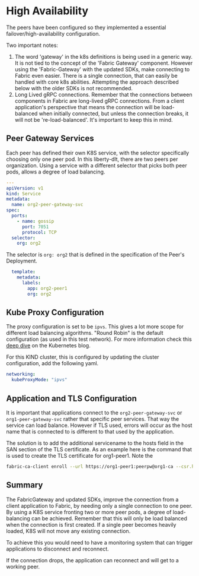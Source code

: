 # High Availability

The peers have been configured so they implemented a essential failover/high-availability configuration.

Two important notes:

1. The word 'gateway' in the k8s definitions is being used in a generic way. It is not tied to the concept of the 'Fabric Gateway' component. However using the 'Fabric-Gateway' with the updated SDKs, make connecting to Fabric even easier. There is a single connection, that can easily be handled with core k8s abilities. Attempting the approach described below with the older SDKs is not recommended.
2. Long Lived gRPC connections. Remember that the connections between components in Fabric are long-lived gRPC connections. From a client application's perspective that means the connection will be load-balanced when initially connected, but unless the connection breaks, it will not be 're-load-balanced'. It's important to keep this in mind.

## Peer Gateway Services

Each peer has defined their own K8S service, with the selector specifically choosing only one peer pod. 
In this liberty-dlt, there are two peers per organization. Using a service with a different selector that
picks both peer pods, allows a degree of load balancing.

```yaml
---
apiVersion: v1
kind: Service
metadata:
  name: org2-peer-gateway-svc
spec:
  ports:
    - name: gossip
      port: 7051
      protocol: TCP
  selector:
    org: org2
```

The selector is `org: org2` that is defined in the specification of the Peer's Deployment. 

```yaml
  template:
    metadata:
      labels:
        app: org2-peer1
        org: org2
```

## Kube Proxy Configuration
The proxy configuration is set to be `ipvs`. This gives a lot more scope for different load balancing algorithms.
"Round Robin" is the default configuration (as used in this test network). For more information check this [deep dive](https://kubernetes.io/blog/2018/07/09/ipvs-based-in-cluster-load-balancing-deep-dive) on the Kubernetes blog.

For this KIND cluster, this is configured by updating the cluster configuration, add the following yaml.

```yaml
networking:
  kubeProxyMode: "ipvs"
```

## Application and TLS Configuration

It is important that applications connect to the `org2-peer-gateway-svc` or `org1-peer-gateway-svc` rather that specific peer services. That way the service can load balance.  However if TLS used, errors will occur as the host name that is connected to is different to that used by the application. 

The solution is to add the additional servicename to the hosts field in the SAN section of the TLS certificate. As an example here is the command that is used to create the TLS certificate for org1-peer1.  Note the 

```bash
fabric-ca-client enroll --url https://org1-peer1:peerpw@org1-ca --csr.hosts org1-peer1,org1-peer-gateway-svc --mspdir /var/hyperledger/fabric/organizations/peerOrganizations/org1.example.com/peers/org1-peer1.org1.example.com/msp
```

## Summary

The FabricGateway and updated SDKs, improve the connection from a client application to Fabric, by needing only a single connection to one peer. By using a K8S service fronting two or more peer pods, a degree of load-balancing can be achieved. Remember that this will only be load balanced when the connection is first created. If a single peer becomes heavily loaded, K8S will not move any existing connection. 

To achieve this you would need to have a monitoring system that can trigger applications to disconnect and reconnect. 

If the connection drops, the application can reconnect and will get to a working peer.



